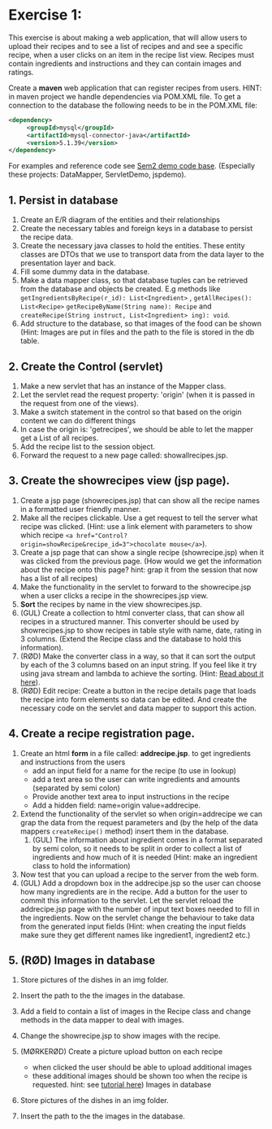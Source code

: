 # Exercise 1:

This exercise is about making a web application, that will allow users to upload their recipes and to see a list of recipes and and see a specific recipe, when a user clicks on an item in the recipe list view. Recipes must contain ingredients and instructions and they can contain images and ratings.

Create a **maven** web application that can register recipes from users. 
HINT: in maven project we handle dependencies via POM.XML file. To get a connection to the database the following needs to be in the POM.XML file:

```xml
<dependency>
     <groupId>mysql</groupId>
     <artifactId>mysql-connector-java</artifactId>
     <version>5.1.39</version>
</dependency>
```

For examples and reference code see [Sem2 demo code base](https://github.com/HartmannDemoCode/Sem2). (Especially these projects: DataMapper, ServletDemo, jspdemo).

## 1. Persist in database

1. Create an E/R diagram of the entities and their relationships
2. Create the necessary tables and foreign keys in a database to persist the recipe data.
3. Create the necessary java classes to hold the entities. These entity classes are DTOs that we use to transport data from the data layer to the presentation layer and back.
4. Fill some dummy data in the database.
5. Make a data mapper class, so that database tuples can be retrieved from the database and objects be created. E.g methods like `getIngredientsByRecipe(r_id): List<Ingredient>` , `getAllRecipes(): List<Recipe>` `getRecipeByName(String name): Recipe`  and `createRecipe(String instruct, List<Ingredient> ing): void`.
6. Add structure to the database, so that images of the food can be shown (Hint: Images are put in files and the path to the file is stored in the db table.

## 2. Create the Control (servlet)

1. Make a new servlet that has an instance of the Mapper class. 
2. Let the servlet read the request property: 'origin' (when it is passed in the request from one of the views).
3. Make a switch statement in the control so that based on the origin content we can do different things
4. In case the origin is: 'getrecipes', we should be able to let the mapper get a List of all recipes.
5. Add the recipe list to the session object.
6. Forward the request to a new page called: showallrecipes.jsp.

## 3. Create the showrecipes view (jsp page).

1. Create a jsp page (showrecipes.jsp)  that can show all the recipe names in a formatted user friendly manner.
2. Make all the recipes clickable. Use a get request to tell the server what recipe was clicked. (Hint: use a link element with parameters to show which recipe `<a href="Control?origin=showRecipe&recipe_id=3">chocolate mouse</a>`).
3. Create a jsp page that can show a single recipe (showrecipe.jsp) when it was clicked from the previous page. (How would we get the information about the recipe onto this page? hint: grap it from the session that now has a list of all recipes)
4. Make the functionality in the servlet to forward to the showrecipe.jsp when a user clicks a recipe in the showrecipes.jsp view.
5. **Sort** the recipes by name in the view showrecipes.jsp.  
6. (GUL) Create a collection to html converter class, that can show all recipes in a structured manner. This converter should be used by showrecipes.jsp to show recipes in table style with name, date, rating in 3 columns. (Extend the Recipe class and the database to hold this information).
7. (RØD) Make the converter class in a way, so that it can sort the output by each of the 3 columns based on an input string. If you feel like it try using java stream and lambda to achieve the sorting. (Hint: [Read about it here](https://www.leveluplunch.com/java/tutorials/007-sort-arraylist-stream-of-objects-in-java8/)).
8. (RØD) Edit recipe: Create a button in  the recipe details page that loads the recipe into form elements so data can be edited. And create the necessary code on the servlet and data mapper to support this action.

## 4. Create a recipe registration page.

1. Create an html **form** in a file called: **addrecipe.jsp**. to get ingredients and instructions from the users
   - add an input field for a name for the recipe (to use in lookup)
   - add a text area so the user can write ingredients and amounts (separated by semi colon)
   - Provide another text area to input instructions in the recipe
   - Add a hidden field: name=origin value=addrecipe.
2. Extend the functionality of the servlet so when origin=addrecipe we can grap the data from the request parameters and (by the help of the data mappers `createRecipe()` method) insert them in the database.
   1. (GUL) The information about ingredient comes in a format separated by semi colon, so it needs to be split in order to collect a list of ingredients and how much of it is needed (Hint: make an ingredient class to hold the information)
3. Now test that you can upload a recipe to the server from the web form.
4. (GUL) Add a dropdown box in the addrecipe.jsp so the user can choose how many ingredients are in the recipe. Add a button for the user to commit this information to the servlet. Let the servlet reload the addrecipe.jsp page with the number of input text boxes needed to fill in the ingredients. Now on the servlet change the behaviour to take data from the generated input fields (Hint: when creating the input fields make sure they get different names like ingredient1, ingredient2 etc.)

## 5. (RØD) Images in database

1. Store pictures of the dishes in an img folder.
2. Insert the path to the the images in the database.
3. Add a field to contain a list of images in the Recipe class and change methods in the data mapper to deal with images.
4. Change the showrecipe.jsp to show images with the recipe.
5. (MØRKERØD) Create a picture upload button on each recipe
   - when clicked the user should be able to upload additional images
   - these additional images should be shown too when the recipe is requested.
     hint: see [tutorial here](http://www.tutorialspoint.com/servlets/servlets-file-uploading.htm)) Images in database

1. Store pictures of the dishes in an img folder.
2. Insert the path to the the images in the database.
